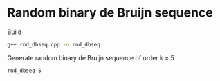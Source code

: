 # Random binary de Bruijn sequence

Build
```bash
g++ rnd_dbseq.cpp -o rnd_dbseq
```

Generate random binary de Bruijn sequence of order k = 5
```bash
rnd_dbseq 5
```

